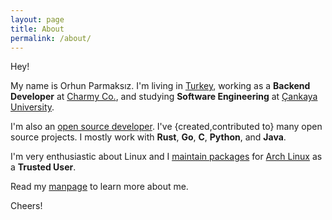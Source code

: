 ```yaml
---
layout: page
title: About
permalink: /about/
---
```


Hey!

My name is Orhun Parmaksız. I'm living in [Turkey](https://en.wikipedia.org/wiki/Turkey), working as a **Backend Developer** at [Charmy Co.](https://charmy.app/), and studying **Software Engineering** at [Çankaya University](https://en.wikipedia.org/wiki/%C3%87ankaya_University).

I'm also an [open source developer](https://github.com/orhun). I've {created,contributed to} many open source projects. I mostly work with **Rust**, **Go**, **C**, **Python**, and **Java**.

I'm very enthusiastic about Linux and I [maintain packages](https://archlinux.org/packages/?maintainer=orhun) for [Arch Linux](https://en.wikipedia.org/wiki/Arch_Linux) as a **Trusted User**.

Read my [manpage](https://orhun.dev/) to learn more about me.

Cheers!
